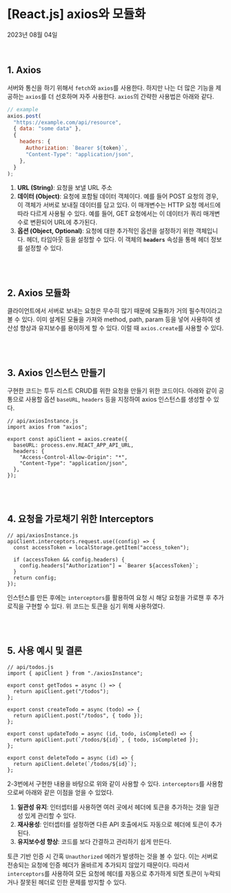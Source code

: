 # **[React.js] axios와 모듈화**

2023년 08월 04일

<br>

## **1. Axios**

서버와 통신을 하기 위해서 `fetch`와 `axios`를 사용한다. 하지만 나는 더 많은 기능을 제공하는 `axios`를 더 선호하며 자주 사용한다. `axios`의 간략한 사용법은 아래와 같다.

```jsx
// example
axios.post(
  "https://example.com/api/resource",
  { data: "some data" },
  {
    headers: {
      Authorization: `Bearer ${token}`,
      "Content-Type": "application/json",
    },
  }
);
```

1. **URL (String)**: 요청을 보낼 URL 주소
2. **데이터 (Object)**: 요청에 포함될 데이터 객체이다. 예를 들어 POST 요청의 경우, 이 객체가 서버로 보내질 데이터를 담고 있다. 이 매개변수는 HTTP 요청 메서드에 따라 다르게 사용될 수 있다. 예를 들어, GET 요청에서는 이 데이터가 쿼리 매개변수로 변환되어 URL에 추가된다.
3. **옵션 (Object, Optional)**: 요청에 대한 추가적인 옵션을 설정하기 위한 객체입니다. 헤더, 타임아웃 등을 설정할 수 있다. 이 객체의 **`headers`** 속성을 통해 헤더 정보를 설정할 수 있다.

<br>
<br>

## **2. Axios 모듈화**

클라이언트에서 서버로 보내는 요청은 무수히 많기 때문에 모듈화가 거의 필수적이라고 볼 수 있다. 이미 설계된 모듈을 가져와 method, path, param 등을 넣어 사용하여 생산성 향상과 유지보수를 용이하게 할 수 있다. 이럴 때 `axios.create`를 사용할 수 있다.

<br>
<br>

## **3. Axios 인스턴스 만들기**

구현한 코드는 투두 리스트 CRUD를 위한 요청을 만들기 위한 코드이다.
아래와 같이 공통으로 사용할 옵션 `baseURL`, `headers` 등을 지정하여 axios 인스턴스를 생성할 수 있다.

```tsx
// api/axiosInstance.js
import axios from "axios";

export const apiClient = axios.create({
  baseURL: process.env.REACT_APP_API_URL,
  headers: {
    "Access-Control-Allow-Origin": "*",
    "Content-Type": "application/json",
  },
});
```

<br>
<br>

## **4. 요청을 가로채기 위한 Interceptors**

```tsx
// api/axiosInstance.js
apiClient.interceptors.request.use((config) => {
  const accessToken = localStorage.getItem("access_token");

  if (accessToken && config.headers) {
    config.headers["Authorization"] = `Bearer ${accessToken}`;
  }
  return config;
});
```

인스턴스를 만든 후에는 `interceptors`를 활용하여 요청 시 해당 요청을 가로챈 후 추가 로직을 구현할 수 있다. 위 코드는 토큰을 심기 위해 사용하였다.

<br>
<br>

## **5. 사용 예시 및 결론**

```tsx
// api/todos.js
import { apiClient } from "./axiosInstance";

export const getTodos = async () => {
  return apiClient.get("/todos");
};

export const createTodo = async (todo) => {
  return apiClient.post("/todos", { todo });
};

export const updateTodo = async (id, todo, isCompleted) => {
  return apiClient.put(`/todos/${id}`, { todo, isCompleted });
};

export const deleteTodo = async (id) => {
  return apiClient.delete(`/todos/${id}`);
};
```

2-3번에서 구현한 내용을 바탕으로 위와 같이 사용할 수 있다. `interceptors`를 사용함으로써 아래와 같은 이점을 얻을 수 있었다.

1. **일관성 유지**: 인터셉터를 사용하면 여러 곳에서 헤더에 토큰을 추가하는 것을 일관성 있게 관리할 수 있다.
2. **재사용성**: 인터셉터를 설정하면 다른 API 호출에서도 자동으로 헤더에 토큰이 추가된다.
3. **유지보수성 향상**: 코드를 보다 간결하고 관리하기 쉽게 만든다.

토큰 기반 인증 시 간혹 `Unauthorized` 에러가 발생하는 것을 볼 수 있다. 이는 서버로 전송되는 요청에 인증 헤더가 올바르게 추가되지 않았기 때문이다. 따라서 `interceptors`를 사용하여 모든 요청에 헤더를 자동으로 추가하게 되면 토큰이 누락되거나 잘못된 헤더로 인한 문제를 방지할 수 있다.

<br>
